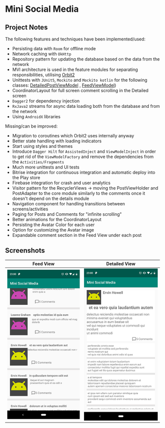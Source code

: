 # Mini Social Media

## Project Notes

The following features and techniques have been implemented/used:
* Persisting data with `Room` for offline mode
* Network caching with `OkHttp`
* Repository pattern for updating the database based on the data from the network
* MVI architecture is used in the feature modules for separating responsibilities, utilising [Orbit2](https://github.com/babylonhealth/orbit-mvi)
* Unittests with `JUnit5`, `Mockito` and `Mockito kotlin` for the following classes: [DetailedPostViewModel](https://github.com/The-Shader/social_media_mini/blob/develop/detail/src/test/java/com/fireblade/detail/DetailedPostViewModelTest.kt) , [FeedViewModel](https://github.com/The-Shader/social_media_mini/blob/develop/feed/src/test/java/com/fireblade/feed/FeedViewModelTest.kt))
* CoordinatorLayout for full screen comment scrolling in the Detailed screen
* `Dagger2` for dependency injection
* `RxJava2` streams for async data loading both from the database and from the network
* Using `AndroidX` libraries

Missing/can be improved:
* Migration to coroutines which Orbit2 uses internally anyway
* Better state handling with loading indicators
* Start using styles and themes
* Introduce `Dagger Hilt` for `AssistedInject` and `ViewModelInject` in order to get rid of the `ViewModelFactory` and remove the dependencies from the `Activities/Fragments`
* Much more unittests and UI tests
* Bitrise integration for continuous integration and automatic deploy into the Play store
* Firebase integration for crash and user analytics
* Visitor pattern for the RecyclerViews -> moving the PostViewHolder and PostAdapter to the core module similarly to the comments once it doesn't depend on the details module
* Navigation component for handling transitions between screens/activities
* Paging for Posts and Comments for "infinite scrolling"
* Better animations for the CoordinatorLayout
* Persisting the Avatar Color for each user
* Option for customizing the Avatar image
* Expandable comment section in the Feed View under each post

## Screenshots

Feed View | Detailed View
--------- | -------------
![Feed page image](https://github.com/The-Shader/social_media_mini/blob/develop/feed_screen.png) | ![Detailed page image](https://github.com/The-Shader/social_media_mini/blob/develop/detailed_screen.png)
